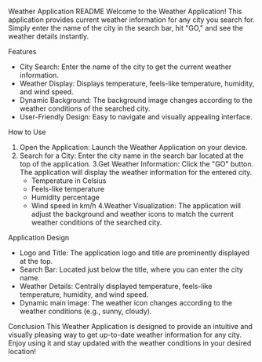 Weather Application README
Welcome to the Weather Application! This application provides current weather information for any city you search for. 
Simply enter the name of the city in the search bar, hit "GO," and see the weather details instantly.

  Features
  - City Search: Enter the name of the city to get the current weather information.
  - Weather Display: Displays temperature, feels-like temperature, humidity, and wind speed.
  - Dynamic Background: The background image changes according to the weather conditions of the searched city.
  - User-Friendly Design: Easy to navigate and visually appealing interface.


How to Use
  1. Open the Application: Launch the Weather Application on your device.
  2. Search for a City: Enter the city name in the search bar located at the top of the application.
  3.Get Weather Information: Click the "GO" button. The application will display the weather information for the entered city.
      - Temperature in Celsius
      - Feels-like temperature
      - Humidity percentage
      - Wind speed in km/h
  4.Weather Visualization: The application will adjust the background and weather icons to match the current weather conditions of the searched city.

Application Design
  - Logo and Title: The application logo and title are prominently displayed at the top.
  - Search Bar: Located just below the title, where you can enter the city name.
  - Weather Details: Centrally displayed temperature, feels-like temperature, humidity, and wind speed.
  - Dynamic main image: The weather icon changes according to the weather conditions (e.g., sunny, cloudy).

Conclusion
This Weather Application is designed to provide an intuitive and visually pleasing way to get up-to-date weather information for any city.
Enjoy using it and stay updated with the weather conditions in your desired location!
